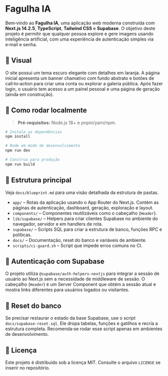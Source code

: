 # Fagulha IA

Bem‑vindo ao **Fagulha IA**, uma aplicação web moderna construída com
**Next.js 14.2.5**, **TypeScript**, **Tailwind CSS** e **Supabase**. O objetivo
deste projeto é permitir que qualquer pessoa explore e gere imagens usando
inteligência artificial, com uma experiência de autenticação simples via
e‑mail e senha.

## 🎨 Visual

O site possui um tema escuro elegante com detalhes em laranja. A página
inicial apresenta um banner chamativo com fundo abstrato e botões de call‑to‑action
para criar uma conta ou explorar a galeria pública. Após fazer login, o
usuário tem acesso a um painel pessoal e uma página de geração (ainda em
construção).

## 🚀 Como rodar localmente

> **Pré‑requisitos:** Node.js 18+ e pnpm/yarn/npm.

```bash
# Instale as dependências
npm install

# Rode em modo de desenvolvimento
npm run dev

# Construa para produção
npm run build
```

## 📁 Estrutura principal

Veja `docs/blueprint.md` para uma visão detalhada da estrutura de pastas.

- `app/` – Rotas da aplicação usando o App Router do Next.js. Contém as páginas
  de autenticação, dashboard, geração, exploração e layout.
- `components/` – Componentes reutilizáveis como o cabeçalho (`Header`).
- `lib/supabase/` – Helpers para criar clientes Supabase no ambiente do
  navegador, servidor e em handlers de rota.
- `supabase/` – Scripts SQL para criar a estrutura de banco, funções RPC e
  políticas.
- `docs/` – Documentação, reset do banco e variáveis de ambiente.
- `scripts/ci-guard.sh` – Script que impede erros comuns no CI.

## 🛂 Autenticação com Supabase

O projeto utiliza `@supabase/auth-helpers-nextjs` para integrar a sessão de
usuário ao Next.js sem a necessidade de middleware de sessão. O cabeçalho
(`Header`) é um Server Component que obtém a sessão atual e mostra links
diferentes para usuários logados ou visitantes.

## 🔧 Reset do banco

Se precisar restaurar o estado da base Supabase, use o script
`docs/supabase-reset.sql`. Ele dropa tabelas, funções e gatilhos e recria a
estrutura completa. Recomenda‑se rodar esse script apenas em ambientes de
desenvolvimento.

## 📄 Licença

Este projeto é distribuído sob a licença MIT. Consulte o arquivo `LICENSE` se
inserir no repositório.